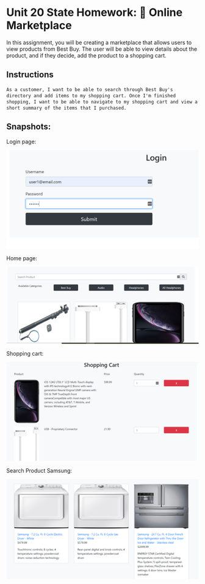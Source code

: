   # Unit 20 State Homework: 🏬 Online Marketplace

In this assignment, you will be creating a marketplace that allows users to view products from Best Buy. The user will be able to view details about the product, and if they decide, add the product to a shopping cart.

## Instructions

```
As a customer, I want to be able to search through Best Buy's directory and add items to my shopping cart. Once I'm finished shopping, I want to be able to navigate to my shopping cart and view a short summary of the items that I purchased.
```

## Snapshots:

Login page:

 ![the store store ](/snap1.PNG)

Home page:

 ![the store store ](/snap2.PNG)

Shopping cart:

 ![the store store ](/snap3.PNG)

 Search Product Samsung:

 ![the store store ](/snap4.PNG)
